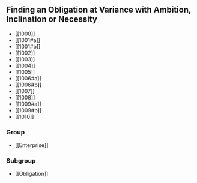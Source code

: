 ## Finding an Obligation at Variance with Ambition, Inclination or Necessity

- [[1000]]
- [[1001#a]]
- [[1001#b]]
- [[1002]]
- [[1003]]
- [[1004]]
- [[1005]]
- [[1006#a]]
- [[1006#b]]
- [[1007]]
- [[1008]]
- [[1009#a]]
- [[1009#b]]
- [[1010]]

### Group
- [[Enterprise]]

### Subgroup
- [[Obligation]]


